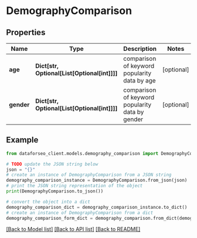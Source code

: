 # DemographyComparison


## Properties

Name | Type | Description | Notes
------------ | ------------- | ------------- | -------------
**age** | **Dict[str, Optional[List[Optional[int]]]]** | comparison of keyword popularity data by age | [optional] 
**gender** | **Dict[str, Optional[List[Optional[int]]]]** | comparison of keyword popularity data by gender | [optional] 

## Example

```python
from dataforseo_client.models.demography_comparison import DemographyComparison

# TODO update the JSON string below
json = "{}"
# create an instance of DemographyComparison from a JSON string
demography_comparison_instance = DemographyComparison.from_json(json)
# print the JSON string representation of the object
print(DemographyComparison.to_json())

# convert the object into a dict
demography_comparison_dict = demography_comparison_instance.to_dict()
# create an instance of DemographyComparison from a dict
demography_comparison_form_dict = demography_comparison.from_dict(demography_comparison_dict)
```
[[Back to Model list]](../README.md#documentation-for-models) [[Back to API list]](../README.md#documentation-for-api-endpoints) [[Back to README]](../README.md)



